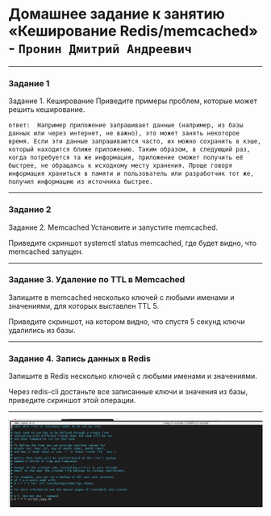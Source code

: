# Домашнее задание к занятию «Кеширование Redis/memcached» - `Пронин Дмитрий Андреевич`

---

### Задание 1
Задание 1. Кеширование
Приведите примеры проблем, которые может решить кеширование.

```
ответ:  Например приложение запрашивает данные (например, из базы данных или через интернет, не важно), это может занять некоторое время. Если эти данные запрашиваются часто, их можно сохранить в кэше, который находится ближе приложению. Таким образом, в следующий раз, когда потребуется та же информация, приложение сможет получить её быстрее, не обращаясь к исходному месту хранения. Проще говоря информация храниться в памяти и пользователь или разработчик тот же, получил информацию из источника быстрее.
```

---

### Задание 2

Задание 2. Memcached
Установите и запустите memcached.

Приведите скриншот systemctl status memcached, где будет видно, что memcached запущен.





---

### Задание 3. Удаление по TTL в Memcached
Запишите в memcached несколько ключей с любыми именами и значениями, для которых выставлен TTL 5.

Приведите скриншот, на котором видно, что спустя 5 секунд ключи удалились из базы.



---

### Задание 4. Запись данных в Redis
Запишите в Redis несколько ключей с любыми именами и значениями.

Через redis-cli достаньте все записанные ключи и значения из базы, приведите скриншот этой операции.


---

![скрин](https://github.com/dmitriypronin48/fork-cicd/blob/main/img/z2-2.jpg)
